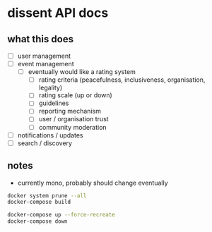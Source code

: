 # dissent API docs  

## what this does  

- [ ] user management  
- [ ] event management  
  - [ ] eventually would like a rating system  
    - [ ] rating criteria (peacefulness, inclusiveness, organisation, legality)  
    - [ ] rating scale (up or down)  
    - [ ] guidelines  
    - [ ] reporting mechanism  
    - [ ] user / organisation trust  
    - [ ] community moderation  
- [ ] notifications / updates  
- [ ] search / discovery  

## notes  

- currently mono, probably should change eventually  

```bash
docker system prune --all
docker-compose build

docker-compose up --force-recreate
docker-compose down
```
